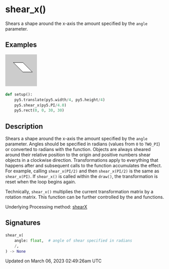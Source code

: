 # shear_x()

Shears a shape around the x-axis the amount specified by the `angle` parameter.

## Examples

<div class="example-table">

<div class="example-row"><div class="example-cell-image">

![example picture for shear_x()](/images/reference/Sketch_shear_x_0.png)

</div><div class="example-cell-code">

```python
def setup():
    py5.translate(py5.width/4, py5.height/4)
    py5.shear_x(py5.PI/4.0)
    py5.rect(0, 0, 30, 30)
```

</div></div>

</div>

## Description

Shears a shape around the x-axis the amount specified by the `angle` parameter. Angles should be specified in radians (values from `0` to `TWO_PI`) or converted to radians with the [](sketch_radians) function. Objects are always sheared around their relative position to the origin and positive numbers shear objects in a clockwise direction. Transformations apply to everything that happens after and subsequent calls to the function accumulates the effect. For example, calling `shear_x(PI/2)` and then `shear_x(PI/2)` is the same as `shear_x(PI)`. If `shear_x()` is called within the `draw()`, the transformation is reset when the loop begins again.
 
Technically, `shear_x()` multiplies the current transformation matrix by a rotation matrix. This function can be further controlled by the [](sketch_push_matrix) and [](sketch_pop_matrix) functions.

Underlying Processing method: [shearX](https://processing.org/reference/shearX_.html)

## Signatures

```python
shear_x(
    angle: float,  # angle of shear specified in radians
    /,
) -> None
```

Updated on March 06, 2023 02:49:26am UTC
